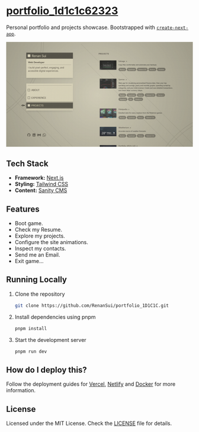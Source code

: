 # [portfolio_1d1c1c62323](https://renansui.vercel.app)

Personal portfolio and projects showcase.
Bootstrapped with [`create-next-app`](https://github.com/vercel/next.js/tree/canary/packages/create-next-app).

[![portfolio_1d1c1c62323](./public/images/landing_page.png)](https://renansui.vercel.app)

## Tech Stack

- **Framework:** [Next.js](https://nextjs.org)
- **Styling:** [Tailwind CSS](https://tailwindcss.com)
- **Content:** [Sanity CMS](https://www.sanity.io)

## Features

- Boot game.
- Check my Resume.
- Explore my projects.
- Configure the site animations.
- Inspect my contacts.
- Send me an Email.
- Exit game...

## Running Locally

1. Clone the repository

   ```bash
   git clone https://github.com/RenanSui/portfolio_1D1C1C.git
   ```

2. Install dependencies using pnpm

   ```bash
   pnpm install
   ```

3. Start the development server

   ```bash
   pnpm run dev
   ```

## How do I deploy this?

Follow the deployment guides for [Vercel](https://create.t3.gg/en/deployment/vercel), [Netlify](https://create.t3.gg/en/deployment/netlify) and [Docker](https://create.t3.gg/en/deployment/docker) for more information.

## License

Licensed under the MIT License. Check the [LICENSE](./LICENSE) file for details.
